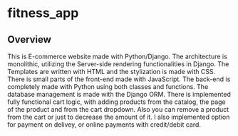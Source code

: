 # fitness_app
## Overview
This is E-commerce website made with Python/Django. The architecture is monolithic, utilizing the Server-side rendering functionalities in Django. The Templates are written with HTML and the stylization is made with
CSS. There is small parts of the front-end made with JavaScript. The back-end is completely made with Python using both classes and functions. The database management is made with the Django ORM. There is 
implemented fully functional cart logic, with adding products from the catalog, the page of the product and from the cart dropdown. Also you can remove a product from the cart or just to decrease the amount of it.
I also implemented option for payment on delivey, or online payments with credit/debit card.
